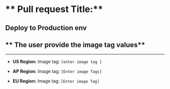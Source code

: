 # ** Pull request Title:**
Deploy to Production env
----
## ** The user  provide the image tag values**
----

- **US Region:**
Image tag: `[enter image tag ]`

- **AP Region:**
Image tag: `[Enter image Tags]`

- **EU Region:**
Image tag: `[Enter image Tag]`